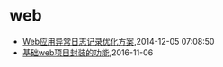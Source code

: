 # web
* [Web应用异常日志记录优化方案](/2014/2014-12-05-web-error-log-method),2014-12-05 07:08:50
* [基础web项目封装的功能](/2016/2016-11-06-packaging-functions-in-base-web-project),2016-11-06
